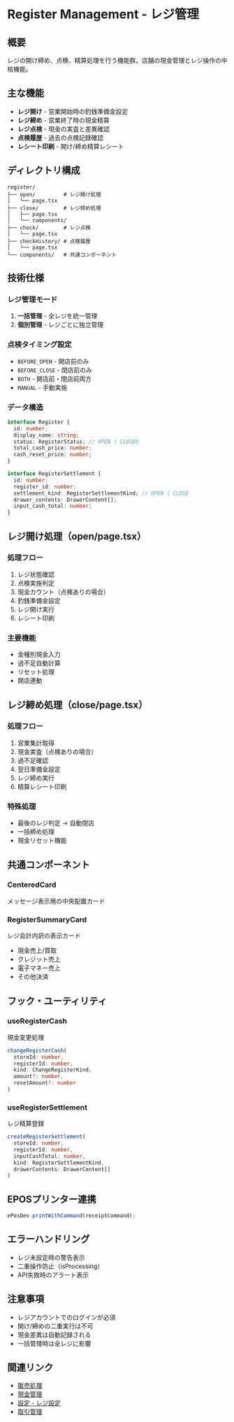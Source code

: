 # Register Management - レジ管理

## 概要
レジの開け締め、点検、精算処理を行う機能群。店舗の現金管理とレジ操作の中核機能。

## 主な機能
- **レジ開け** - 営業開始時の釣銭準備金設定
- **レジ締め** - 営業終了時の現金精算
- **レジ点検** - 現金の実査と差異確認
- **点検履歴** - 過去の点検記録確認
- **レシート印刷** - 開け/締め精算レシート

## ディレクトリ構成
```
register/
├── open/         # レジ開け処理
│   └── page.tsx
├── close/        # レジ締め処理
│   ├── page.tsx
│   └── components/
├── check/        # レジ点検
│   └── page.tsx
├── checkHistory/ # 点検履歴
│   └── page.tsx
└── components/   # 共通コンポーネント
```

## 技術仕様

### レジ管理モード
1. **一括管理** - 全レジを統一管理
2. **個別管理** - レジごとに独立管理

### 点検タイミング設定
- `BEFORE_OPEN` - 開店前のみ
- `BEFORE_CLOSE` - 閉店前のみ
- `BOTH` - 開店前・閉店前両方
- `MANUAL` - 手動実施

### データ構造
```typescript
interface Register {
  id: number;
  display_name: string;
  status: RegisterStatus; // OPEN | CLOSED
  total_cash_price: number;
  cash_reset_price: number;
}

interface RegisterSettlement {
  id: number;
  register_id: number;
  settlement_kind: RegisterSettlementKind; // OPEN | CLOSE
  drawer_contents: DrawerContent[];
  input_cash_total: number;
}
```

## レジ開け処理（open/page.tsx）

### 処理フロー
1. レジ状態確認
2. 点検実施判定
3. 現金カウント（点検ありの場合）
4. 釣銭準備金設定
5. レジ開け実行
6. レシート印刷

### 主要機能
- 金種別現金入力
- 過不足自動計算
- リセット処理
- 開店連動

## レジ締め処理（close/page.tsx）

### 処理フロー
1. 営業集計取得
2. 現金実査（点検ありの場合）
3. 過不足確認
4. 翌日準備金設定
5. レジ締め実行
6. 精算レシート印刷

### 特殊処理
- 最後のレジ判定 → 自動閉店
- 一括締め処理
- 現金リセット機能

## 共通コンポーネント

### CenteredCard
メッセージ表示用の中央配置カード

### RegisterSummaryCard
レジ会計内訳の表示カード
- 現金売上/買取
- クレジット売上
- 電子マネー売上
- その他決済

## フック・ユーティリティ

### useRegisterCash
現金変更処理
```typescript
changeRegisterCash(
  storeId: number,
  registerId: number,
  kind: ChangeRegisterKind,
  amount?: number,
  resetAmount?: number
)
```

### useRegisterSettlement
レジ精算登録
```typescript
createRegisterSettlement(
  storeId: number,
  registerId: number,
  inputCashTotal: number,
  kind: RegisterSettlementKind,
  drawerContents: DrawerContent[]
)
```

## EPOSプリンター連携
```typescript
ePosDev.printWithCommand(receiptCommand);
```

## エラーハンドリング
- レジ未設定時の警告表示
- 二重操作防止（isProcessing）
- API失敗時のアラート表示

## 注意事項
- レジアカウントでのログインが必須
- 開け/締めの二重実行は不可
- 現金差異は自動記録される
- 一括管理時は全レジに影響

## 関連リンク
- [販売処理](/auth/(dashboard)/sale/)
- [現金管理](/auth/(dashboard)/cash/)
- [設定 - レジ設定](/auth/(dashboard)/settings/cash-register/)
- [取引管理](/auth/(dashboard)/transaction/)